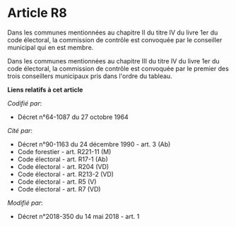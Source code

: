 # Article R8

Dans les communes mentionnées au chapitre II du titre IV du livre 1er du code électoral, la commission de contrôle est
convoquée par le conseiller municipal qui en est membre.

Dans les communes mentionnées au chapitre III du titre IV du livre 1er du code électoral, la commission de contrôle est
convoquée par le premier des trois conseillers municipaux pris dans l'ordre du tableau.

**Liens relatifs à cet article**

_Codifié par_:

  - Décret n°64-1087 du 27 octobre 1964

_Cité par_:

  - Décret n°90-1163 du 24 décembre 1990 - art. 3 (Ab)
  - Code forestier - art. R221-11 (M)
  - Code électoral - art. R17-1 (Ab)
  - Code électoral - art. R204 (VD)
  - Code électoral - art. R213-2 (VD)
  - Code électoral - art. R5 (V)
  - Code électoral - art. R7 (VD)

_Modifié par_:

  - Décret n°2018-350 du 14 mai 2018 - art. 1
